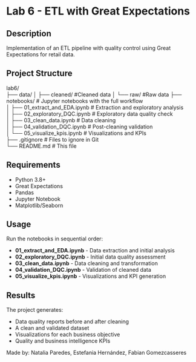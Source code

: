 # Lab 6 - ETL with Great Expectations

## Description
Implementation of an ETL pipeline with quality control using Great Expectations for retail data.

## Project Structure
lab6/  
├── data/
│   ├── cleaned/ #Cleaned data
│   └── raw/ #Raw data
├── notebooks/ # Jupyter notebooks with the full workflow  
│   ├── 01_extract_and_EDA.ipynb # Extraction and exploratory analysis  
│   ├── 02_exploratory_DQC.ipynb # Exploratory data quality check  
│   ├── 03_clean_data.ipynb # Data cleaning  
│   ├── 04_validation_DQC.ipynb # Post-cleaning validation  
│   └── 05_visualize_kpis.ipynb # Visualizations and KPIs  
├── .gitignore # Files to ignore in Git  
└── README.md # This file  

## Requirements
- Python 3.8+  
- Great Expectations  
- Pandas  
- Jupyter Notebook  
- Matplotlib/Seaborn  

## Usage
Run the notebooks in sequential order:

- **01_extract_and_EDA.ipynb** - Data extraction and initial analysis  
- **02_exploratory_DQC.ipynb** - Initial data quality assessment  
- **03_clean_data.ipynb** - Data cleaning and transformation  
- **04_validation_DQC.ipynb** - Validation of cleaned data  
- **05_visualize_kpis.ipynb** - Visualizations and KPI generation  

## Results
The project generates:

- Data quality reports before and after cleaning  
- A clean and validated dataset  
- Visualizations for each business objective  
- Quality and business intelligence KPIs  



Made by: Natalia Paredes, Estefania Hernández, Fabian Gomezcasseres
